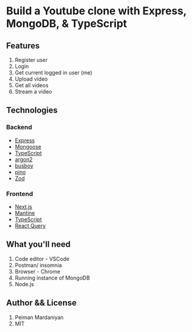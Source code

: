# Build a Youtube clone with Express, MongoDB, & TypeScript

## Features
1. Register user
2. Login
3. Get current logged in user (me)
4. Upload video
5. Get all videos
6. Stream a video

## Technologies
### Backend
* [Express](https://expressjs.com/)
* [Mongoose](https://www.mongodb.com/)
* [TypeScript](https://www.typescriptlang.org/)
* [argon2](https://www.npmjs.com/package/argon2)
* [busboy](https://www.npmjs.com/package/busboy)
* [pino](https://github.com/pinojs/pino)
* [Zod](https://github.com/colinhacks/zod)

### Frontend
* [Next.js](https://nextjs.org/)
* [Mantine](https://mantine.dev/)
* [TypeScript](https://www.typescriptlang.org/)
* [React Query](https://react-query.tanstack.com/)

## What you'll need
1. Code editor - VSCode
2. Postman/ insomnia
3. Browser - Chrome
4. Running instance of MongoDB
5. Node.js


## Author && License

1. Peiman Mardaniyan
2. MIT